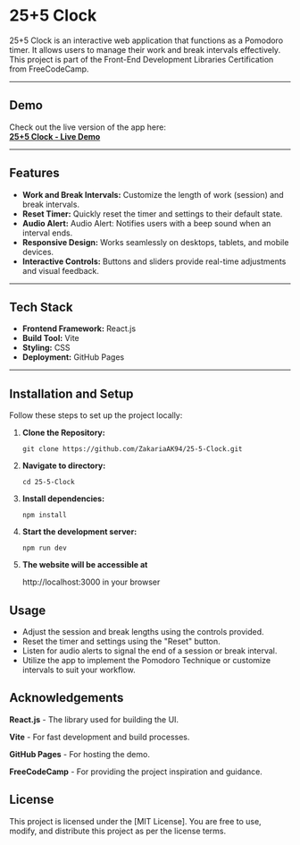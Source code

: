 # 25+5 Clock

25+5 Clock is an interactive web application that functions as a Pomodoro timer. It allows users to manage their work and break intervals effectively. This project is part of the Front-End Development Libraries Certification from FreeCodeCamp.


---

## Demo

Check out the live version of the app here:  
[**25+5 Clock - Live Demo**](https://ZakariaAK94.github.io/25-5-Clock/)



---

## Features

- **Work and Break Intervals:** Customize the length of work (session) and break intervals.
- **Reset Timer:** Quickly reset the timer and settings to their default state.
- **Audio Alert:** Audio Alert: Notifies users with a beep sound when an interval ends.
- **Responsive Design:** Works seamlessly on desktops, tablets, and mobile devices.
- **Interactive Controls:** Buttons and sliders provide real-time adjustments and visual feedback.

---

## Tech Stack

- **Frontend Framework:** React.js
- **Build Tool:** Vite
- **Styling:** CSS
- **Deployment:** GitHub Pages

---

## Installation and Setup

Follow these steps to set up the project locally:

1. **Clone the Repository:**
   ```
   git clone https://github.com/ZakariaAK94/25-5-Clock.git
   ```
2. **Navigate to directory:**
   ```
   cd 25-5-Clock
   ```

3. **Install dependencies:**
   ```
   npm install
   ```

4. **Start the development server:**
   ```
   npm run dev
   ```

5. **The website will be accessible at**

   http://localhost:3000 in your browser

## Usage

 * Adjust the session and break lengths using the controls provided.
 * Reset the timer and settings using the "Reset" button.
 * Listen for audio alerts to signal the end of a session or break interval.
 * Utilize the app to implement the Pomodoro Technique or customize intervals to suit your workflow.

## Acknowledgements

<p><strong>React.js</strong> - The library used for building the UI.</p>
<p><strong>Vite</strong> - For fast development and build processes.</p>
<p><strong>GitHub Pages</strong> - For hosting the demo.</p>
<p><strong>FreeCodeCamp</strong> - For providing the project inspiration and guidance.</p>

## License
This project is licensed under the [MIT License]. You are free to use, modify, and distribute this project as per the license terms.